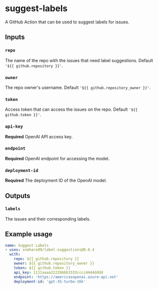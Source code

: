 # suggest-labels
A GitHub Action that can be used to suggest labels for issues.

## Inputs

### `repo`

The name of the repo with the issues that need label suggestions. Default `'${{ github.repository }}'`.

### `owner`

The repo owner's username. Default `'${{ github.repository_owner }}'`.

### `token`

Access token that can access the issues on the repo. Default `'${{ github.token }}'`.

### `api-key`

**Required** OpenAI API access key.

### `endpoint`

**Required** OpenAI endpoint for accessing the model.

### `deployment-id`

**Required** The deployment ID of the OpenAI model.


## Outputs

### `labels`

The issues and their corresponding labels.

## Example usage

```yaml
name: Suggest Labels
- uses: snehara99/label-suggestions@0.0.4
  with:
    repo: ${{ github.repository }}
    owner: ${{ github.repository_owner }}
    token: ${{ github.token }}
    api_key: 1111aaaa2222bbbb3333cccc4444dddd
    endpoint: 'https://americasopenai.azure-api.net'
    deployment-id: 'gpt-35-turbo-16k'
```

